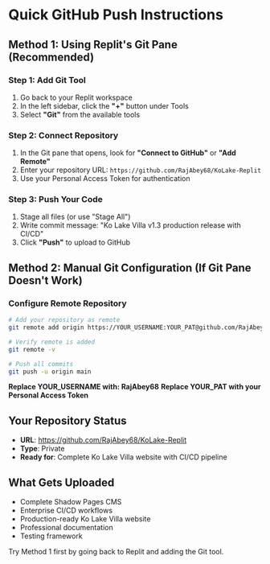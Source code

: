 # Quick GitHub Push Instructions

## Method 1: Using Replit's Git Pane (Recommended)

### Step 1: Add Git Tool
1. Go back to your Replit workspace
2. In the left sidebar, click the **"+"** button under Tools
3. Select **"Git"** from the available tools

### Step 2: Connect Repository
1. In the Git pane that opens, look for **"Connect to GitHub"** or **"Add Remote"**
2. Enter your repository URL: `https://github.com/RajAbey68/KoLake-Replit`
3. Use your Personal Access Token for authentication

### Step 3: Push Your Code
1. Stage all files (or use "Stage All")
2. Write commit message: "Ko Lake Villa v1.3 production release with CI/CD"
3. Click **"Push"** to upload to GitHub

## Method 2: Manual Git Configuration (If Git Pane Doesn't Work)

### Configure Remote Repository
```bash
# Add your repository as remote
git remote add origin https://YOUR_USERNAME:YOUR_PAT@github.com/RajAbey68/KoLake-Replit.git

# Verify remote is added
git remote -v

# Push all commits
git push -u origin main
```

**Replace YOUR_USERNAME with: RajAbey68**
**Replace YOUR_PAT with your Personal Access Token**

## Your Repository Status
- **URL**: https://github.com/RajAbey68/KoLake-Replit
- **Type**: Private
- **Ready for**: Complete Ko Lake Villa website with CI/CD pipeline

## What Gets Uploaded
- Complete Shadow Pages CMS
- Enterprise CI/CD workflows
- Production-ready Ko Lake Villa website
- Professional documentation
- Testing framework

Try Method 1 first by going back to Replit and adding the Git tool.